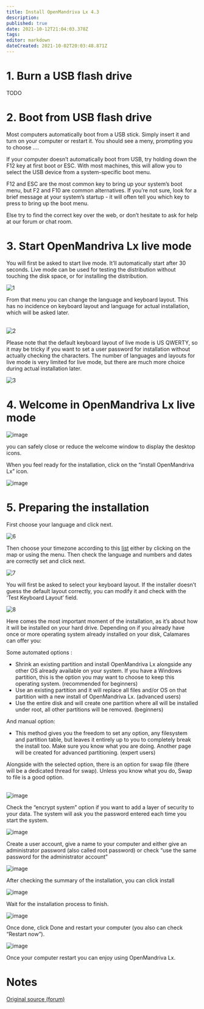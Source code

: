 ```yaml
---
title: Install OpenMandriva Lx 4.3
description: 
published: true
date: 2021-10-12T21:04:03.378Z
tags: 
editor: markdown
dateCreated: 2021-10-02T20:03:48.871Z
---
```


# 1\. Burn a USB flash drive

TODO

# 2\. Boot from USB flash drive

Most computers automatically boot from a USB stick. Simply insert it and turn on your computer or restart it. You should see a meny, prompting you to choose ….

If your computer doesn’t automatically boot from USB, try holding down the F12 key at first boot or ESC. With most machines, this will allow you to select the USB device from a system-specific boot menu.

F12 and ESC are the most common key to bring up your system’s boot menu, but F2 and F10 are common alternatives. If you’re not sure, look for a brief message at your system’s startup - it will often tell you which key to press to bring up the boot menu.

Else try to find the correct key over the web, or don’t hesitate to ask for help at our forum or chat room.

# 3\. Start OpenMandriva Lx live mode

You will first be asked to start live mode. It’ll automatically start after 30 seconds. Live mode can be used for testing the distribution without touching the disk space, or for installing the distribution.

![1](https://forum.openmandriva.org/uploads/default/optimized/2X/8/8c9727b79d2d14b3bbd0855fd324602ed1b3ff8f_2_690x283.jpeg)

From that menu you can change the language and keyboard layout. This has no incidence on keyboard layout and language for actual installation, which will be asked later.  
 

![2](https://forum.openmandriva.org/uploads/default/optimized/2X/5/542eb029a442b16f20ddabc2b689789badd39332_2_690x322.jpeg)

Please note that the default keyboard layout of live mode is US QWERTY, so it may be tricky if you want to set a user password for installation without actually checking the characters. The number of languages and layouts for live mode is very limited for live mode, but there are much more choice during actual installation later.

![3](https://forum.openmandriva.org/uploads/default/optimized/2X/d/dc104372eed37891b803654bbe9af53fcc7dc844_2_690x322.png)

# 4\. Welcome in OpenMandriva Lx live mode

![image](https://forum.openmandriva.org/uploads/default/optimized/2X/f/f834e3ba9e2380e64bdfdaa6cdb2a0f85a22905e_2_667x500.jpeg)

you can safely close or reduce the welcome window to display the desktop icons.

When you feel ready for the installation, click on the “install OpenMandriva Lx” icon.

![image](https://forum.openmandriva.org/uploads/default/original/2X/1/152f47602da6aaec3baade2c95341ae57837247d.png)

# 5\. Preparing the installation

First choose your language and click next.

![6](https://forum.openmandriva.org/uploads/default/optimized/2X/3/3ec3e0ddc0ad5c6b95d95814d54f7bd6268555ce_2_690x369.png)

Then choose your timezone according to this [list](https://en.wikipedia.org/wiki/List_of_tz_database_time_zones#List) either by clicking on the map or using the menu. Then check the language and numbers and dates are correctly set and click next.

![7](https://forum.openmandriva.org/uploads/default/optimized/2X/b/b012db7a20f89cf37474ab6b36e4476b50e1aa01_2_690x369.jpeg)

You will first be asked to select your keyboard layout. If the installer doesn’t guess the default layout correctly, you can modify it and check with the ‘Test Keyboard Layout’ field.

![8](https://forum.openmandriva.org/uploads/default/optimized/2X/6/6ffe4b3c63507fb964e06fb3679893997180bf63_2_690x369.png)

Here comes the most important moment of the installation, as it’s about how it will be installed on your hard drive. Depending on if you already have once or more operating system already installed on your disk, Calamares can offer you:

Some automated options :

-   Shrink an existing partition and install OpenMandriva Lx alongside any other OS already available on your system. If you have a Windows partition, this is the option you may want to choose to keep this operating system. (recommended for beginners)
-   Use an existing partition and it will replace all files and/or OS on that partition with a new install of OpenMandriva Lx. (advanced users)
-   Use the entire disk and will create one partition where all will be installed under root, all other partitions will be removed. (beginners)

And manual option:

-   This method gives you the freedom to set any option, any filesystem and partition table, but leaves it entirely up to you to completely break the install too. Make sure you know what you are doing. Another page will be created for advanced partitioning. (expert users)

Alongside with the selected option, there is an option for swap file (there will be a dedicated thread for swap). Unless you know what you do, Swap to file is a good option.  
 

![image](https://forum.openmandriva.org/uploads/default/optimized/2X/4/438b7613cbcc876b9baa212e0300071490d70ce7_2_690x143.png)

Check the “encrypt system” option if you want to add a layer of security to your data. The system will ask you the password entered each time you start the system.

![image](https://forum.openmandriva.org/uploads/default/optimized/2X/d/d0cf1db41fef4319988fa69e1e11154479761477_2_690x163.png)

Create a user account, give a name to your computer and either give an administrator password (also called root password) or check “use the same password for the administrator account”

![image](https://forum.openmandriva.org/uploads/default/optimized/2X/e/e46e539f893a10323d4c7bef786ac4d49807fd9f_2_690x349.png)

After checking the summary of the installation, you can click install

![image](https://forum.openmandriva.org/uploads/default/optimized/2X/9/92932b3faacc4819d5120defad361a7722d3be59_2_690x455.png)

Wait for the installation process to finish.

![image](https://forum.openmandriva.org/uploads/default/optimized/2X/d/dd3cb650845245a372d776b1eade5b8763fc7158_2_690x455.jpeg)

Once done, click Done and restart your computer (you also can check “Restart now”).

![image](https://forum.openmandriva.org/uploads/default/optimized/2X/8/8d89ea930a3998a90533d7cedb6b354d8840725d_2_690x455.png)

Once your computer restart you can enjoy using OpenMandriva Lx.

# Notes

[Original source (forum)](https://forum.openmandriva.org/t/how-to-install-openmandriva-lx-4-3/4223?u=raphael)